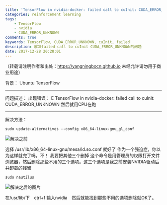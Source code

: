 ```yaml
---
title: 'TensorFlow in nvidia-docker: failed call to cuInit: CUDA_ERROR_UNKNOWN'
categories: reinforcement learning
tags: 
    - TensorFlow
    - nvidia
    - CUDA_ERROR_UNKNOWN
comments: true
keywords: TensorFlow, CUDA_ERROR_UNKNOWN, cuInit, failed
description: 解决failed call to cuInit CUDA_ERROR_UNKNOWN的问题
date: 2017-12-28 20:28:01
---
```

（转载请注明作者和出处：https://yangningbocn.github.io 未经允许请勿用于商业用途）

背景：
Ubuntu
TensorFlow


----------


问题描述：
出现错误：
E TensorFlow in nvidia-docker: failed call to cuInit: CUDA_ERROR_UNKNOWN
然后就用CPU在跑


----------


解决方法：

```
sudo update-alternatives --config x86_64-linux-gnu_gl_conf
```

![解决之前](http://img.blog.csdn.net/20171228234716622?watermark/2/text/aHR0cDovL2Jsb2cuY3Nkbi5uZXQveW5iMTk5MzA0Mjg=/font/5a6L5L2T/fontsize/400/fill/I0JBQkFCMA==/dissolve/70/gravity/SouthEast)

选择 /usr/lib/x86_64-linux-gnu/mesa/ld.so.conf 
就好了
作为一个强迫症，你以为这样就完了吗，不！
我要把其他三个删掉
这个命令是用管理员的权限打开文件浏览器，然后删除那些不用的三个选项。这三个选项是我之前安装NVIDIA驱动后并卸载的残留
```
sudo nautilus 
```
![解决之后的图片](http://img.blog.csdn.net/20171228234629685?watermark/2/text/aHR0cDovL2Jsb2cuY3Nkbi5uZXQveW5iMTk5MzA0Mjg=/font/5a6L5L2T/fontsize/400/fill/I0JBQkFCMA==/dissolve/70/gravity/SouthEast)

在/usr/lib/下　ctrl+f 输入nvidia　然后就能找到那些不用的选项删除就OK了。